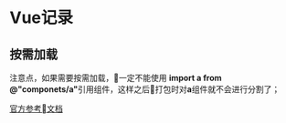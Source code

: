 # Vue记录

## 按需加载
注意点，如果需要按需加载，一定不能使用 <b>import a from @"componets/a"</b>引用组件，这样之后打包时对<b>a</b>组件就不会进行分割了；

[官方参考文档](https://router.vuejs.org/zh/guide/advanced/lazy-loading.html)